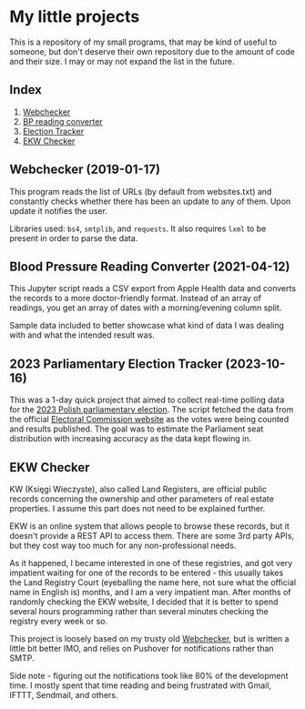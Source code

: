 # My little projects
This is a repository of my small programs, that may be kind of useful to someone, but don't deserve their own repository due to the amount of code and their size.
I may or may not expand the list in the future.
## Index
1. [Webchecker](#WEBCHECKER)
2. [BP reading converter](#BPCONVERTER)
3. [Election Tracker](#ELECTION)
4. [EKW Checker](#EKWCHECKER)

<a name="WEBCHECKER"><h2>Webchecker (2019-01-17)</h2></a>
This program reads the list of URLs (by default from websites.txt) and constantly checks whether there has been an update to any of them. Upon update it notifies the user.

Libraries used: `bs4`, `smtplib`, and `requests`. It also requires `lxml` to be present in order to parse the data.

<a name="BPCONVERTER"><h2>Blood Pressure Reading Converter (2021-04-12)</h2></a>
This Jupyter script reads a CSV export from Apple Health data and converts the records to a more doctor-friendly format. Instead of an array of readings, you get an array of dates with a morning/evening column split.

Sample data included to better showcase what kind of data I was dealing with and what the intended result was.

<a name="ELECTION"><h2>2023 Parliamentary Election Tracker (2023-10-16)</h2></a>
This was a 1-day quick project that aimed to collect real-time polling data for the <a href="https://en.wikipedia.org/wiki/2023_Polish_parliamentary_election">2023 Polish parliamentary election</a>. The script fetched the data from the official <a href="https://wybory.gov.pl/sejmsenat2023/pl/sejm/wynik/pl">Electoral Commission website</a> as the votes were being counted and results published. The goal was to estimate the Parliament seat distribution with increasing accuracy as the data kept flowing in.

<a name="EKWCHECKER"><h2>EKW Checker</h2></a>
KW (Księgi Wieczyste), also called Land Registers, are official public records concerning the ownership and other parameters of real estate properties. I assume this part does not need to be explained further.

EKW is an online system that allows people to browse these records, but it doesn't provide a REST API to access them. There are some 3rd party APIs, but they cost way too much for any non-professional needs.

As it happened, I became interested in one of these registries, and got very impatient waiting for one of the records to be entered - this usually takes the Land Registry Court (eyeballing the name here, not sure what the official name in English is) months, and I am a very impatient man. After months of randomly checking the EKW website, I decided that it is better to spend several hours programming rather than several minutes checking the registry every week or so.

This project is loosely based on my trusty old [Webchecker](#WEBCHECKER), but is written a little bit better IMO, and relies on Pushover for notifications rather than SMTP.

Side note - figuring out the notifications took like 80% of the development time. I mostly spent that time reading and being frustrated with Gmail, IFTTT, Sendmail, and others.

